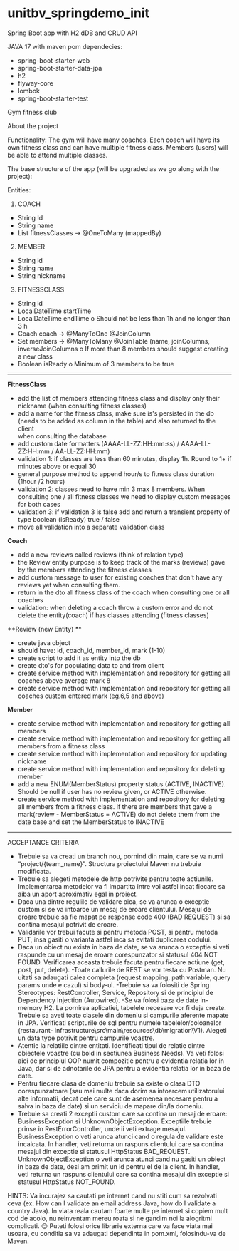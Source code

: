 # unitbv_springdemo_init
Spring Boot app with H2 dDB and CRUD API

JAVA 17 with maven
pom dependecies:
- spring-boot-starter-web
- spring-boot-starter-data-jpa
- h2
- flyway-core
- lombok
- spring-boot-starter-test

Gym fitness club

About the project

Functionality: The gym will have many coaches. Each coach will have its own fitness class and can have multiple fitness class. Members (users) will be able to attend multiple classes.

The base structure of the app (will be upgraded as we go along with the project):

Entities:
1.	COACH
-	String Id
-	String name
-	List<FitnessClass> fitnessClasses -> @OneToMany (mappedBy)

2.	MEMBER
-	String id
-	String name
-	String nickname


3.	FITNESSCLASS
-	String id
-	LocalDateTime startTime
-	LocalDateTime endTime
o	Should not be less than 1h and no longer than 3 h
-	Coach coach -> @ManyToOne @JoinColumn
-	Set<Members> members -> @ManyToMany @JoinTable (name, joinColumns, inverseJoinColumns
o	If more than 8 members should suggest creating a new class  
-	Boolean isReady
o	Minimum of 3 members to be true

----------------------------------
**FitnessClass**
- add the list of members attending fitness class and display only their nickname (when consulting fitness classes)
- add a name for the fitness class, make sure is's persisted in the db (needs to be added as column in the table) and also returned to the client     
  when consulting the database
- add custom date formatters (AAAA-LL-ZZ:HH:mm:ss) / AAAA-LL-ZZ:HH:mm / AA-LL-ZZ:HH:mm)
- validation 1: if classes are less than 60 minutes, display 1h. Round to 1+ if minutes above or equal 30
- general purpose method to append hour/s to fitness class duration (1hour /2 hours)
- validation 2: classes need to have min 3 max 8 members. When consulting one / all fitness classes we need to display custom messages for both cases
- validation 3: if validation 3 is false add and return a transient property of type boolean (isReady) true / false
- move all validation into a separate validation class

**Coach**
- add a new reviews called reviews (think of relation type)
- the Review entity purpose is to keep track of the marks (reviews) gave by the members attending the fitness classes
- add custom message to user for existing coaches that don't have any reviews yet when consulting them.
- return in the dto all fitness class of the coach when consulting one or all coaches
- validation: when deleting a coach throw a custom error and do not delete the entity(coach) if has classes attending (fitness classes)

**Review (new Entity) **
- create java object
- should have: id, coach_id, member_id, mark (1-10)
- create script to add it as entity into the db
- create dto's for populating data to and from client
- create service method with implementation and repository for getting all coaches above average mark 8
- create service method with implementation and repository for getting all coaches custom entered mark (eg.6,5 and above)
  
**Member**
- create service method with implementation and repository for getting all members
- create service method with implementation and repository for getting all members from a fitness class
- create service method with implementation and repository for updating nickname
- create service method with implementation and repository for deleting member
- add a new ENUM(MemberStatus) property status (ACTIVE, INACTIVE). Should be null if user has no review given, or ACTIVE otherwise. 
- create service method with implementation and repository for deleting all members from a fitness class. if there are members that gave a mark(review - MemberStatus = ACTIVE) do not delete them from the date base and set the MemberStatus to INACTIVE

----------------------------------

ACCEPTANCE CRITERIA

- Trebuie sa va creati un branch nou, pornind din main,
care se va numi “project/{team_name}”. Structura proiectului Maven nu trebuie modificata.
- Trebuie sa alegeti metodele de http potrivite pentru toate actiunile. Implementarea
metodelor va fi impartita intre voi astfel incat fiecare sa aiba un aport aproximativ egal in proiect.
- Daca una dintre regulile de validare pica, se va arunca o exceptie custom si se va intoarce
un mesaj de eroare clientului. Mesajul de eroare trebuie sa fie mapat pe response code 400 (BAD
REQUEST) si sa contina mesajul potrivit de eroare.
- Validarile vor trebui facute si pentru metoda POST, si pentru metoda PUT, insa gasiti o
varianta astfel inca sa evitati duplicarea codului.
- Daca un obiect nu exista in baza de date, se va arunca o exceptie si veti raspunde cu un
mesaj de eroare corespunzator si statusul 404 NOT FOUND. Verificarea aceasta trebuie facuta
pentru fiecare actiune (get, post, put, delete).
-Toate callurile de REST se vor testa cu Postman. Nu uitati sa adaugati calea completa (request mapping, path variable, query params unde e cazul)
si body-ul.
-Trebuie sa va folositi de Spring Stereotypes: RestController, Service, Repository si de
principiul de Dependency Injection (Autowired).
-Se va folosi baza de date in-memory H2. La pornirea aplicatiei, tabelele necesare vor fi
deja create. Trebuie sa aveti toate clasele din domeniu si campurile aferente mapate in JPA.
Verificati scripturile de sql pentru numele tabelelor/coloanelor (restaurant-
infrastructure\src\main\resources\db\migration\V1). Alegeti un data type potrivit pentru
campurile voastre.
- Atentie la relatiile dintre entitati. Identificati tipul de relatie dintre obiectele voastre (cu
bold in sectiunea Business Needs). Va veti folosi aici de principiul OOP numit compozitie pentru
a evidentia relatia lor in Java, dar si de adnotarile de JPA pentru a evidentia relatia lor in baza de
date.
- Pentru fiecare clasa de domeniu trebuie sa existe o clasa DTO corespunzatoare (sau mai multe daca dorim sa intoarcem utilizatorului alte informatii, decat cele care sunt de asemenea necesare pentru a salva in baza de date) si un serviciu de mapare din/la domeniu.
- Trebuie sa creati 2 exceptii custom care sa contina un mesaj de eroare:
BusinessException si UnknownObjectException. Exceptiile trebuie prinse in RestErrorController, unde ii veti extrage mesajul. 
BusinessException o veti arunca atunci cand o regula de validare este incalcata. In handler, veti returna un raspuns clientului care sa contina mesajul din
exceptie si statusul HttpStatus BAD_REQUEST. UnknownObjectException o veti arunca atunci
cand nu gasiti un obiect in baza de date, desi am primit un id pentru el de la client. In handler,
veti returna un raspuns clientului care sa contina mesajul din exceptie si statusul HttpStatus
NOT_FOUND.

HINTS:
Va incurajez sa cautati pe internet cand nu stiti cum sa rezolvati ceva (ex. How can I
validate an email address Java, how do I validate a country Java). In viata reala cautam foarte
multe pe internet si copiem mult cod de acolo, nu reinventam mereu roata si ne gandim noi la
alogritmi complicati. 😊 Puteti folosi orice librarie externa care va face viata mai usoara, cu
conditia sa va adaugati dependinta in pom.xml, folosindu-va de Maven.



